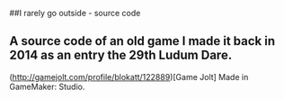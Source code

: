 ##I rarely go outside - source code

A source code of an old game I made it back in 2014 as an entry the 29th Ludum Dare.
-----
(http://gamejolt.com/profile/blokatt/122889)[Game Jolt]
Made in GameMaker: Studio.
